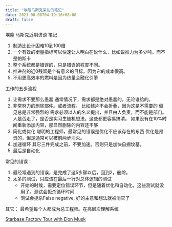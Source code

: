 ```yaml
---
title: "埃隆马斯克采访的笔记"
date: 2021-08-08T04:19:16+08:00
draft: false
---
```


埃隆 马斯克近期访谈 笔记

1. 制造比设计困难10到100倍
2. 一个有效的衡量指标可以快速让人明白在说什么，比如说推力为多少吨。而不是帕斯卡
3. 整个系统都是错误的，只是错误的程度不同。
4. 推进剂的近0残留是个有意义的目标。因为它的成本很高。
5. 不用更高效率的燃料是因为热量会融化引擎

工作的五步流程
1. 让需求不要那么愚蠢
	通常情况下，需求都是绝对愚蠢的。无论谁给的。
2. 非常努力的删除部件。或者流程。
	比如鳍片不会折叠，因为这是不需要的
	偏见总是非常强烈的
	需求必须以人的名义提出，并且由人负责，而不能是部门。人是否走了，是否是实习生随机想法。这些都更容易搞清。
	如果没有在10%时间重新添加内容，那显然删除的内容还不够
3. 简化或优化
	聪明的工程师，最常见的错误是优化不应该存在的东西
	优化是昂贵的，但是通常可以被前两步消灭。
4. 加速循环
	其它三件完成之前，不要加速。否则只是加快自掘坟墓。
5. 最后是自动化

常见的错误：
1. 最经常遇到的错误，是完成了这5步骤以后，回到2，删除。
2. 太多的测试，只应该在最后一行对总体逻辑的测试
	* 开始的时候，需要定位错误环节，但是随着优化和自动化，这些测试就没用了。测试会扼杀循环时间
	* 测试会扼杀False negative, 好的主意和想法就被消灭了
	

其它：
最希望每个人都成为总工程师。在高层次理解系统

[Starbase Factory Tour with Elon Musk](https://www.youtube.com/watch?v=t705r8ICkRw "Starbase Factory Tour with Elon Musk")
